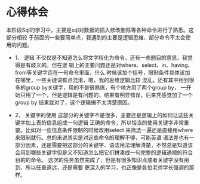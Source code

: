 # 心得体会
本阶段Sql的学习中，主要是sql对数据的插入修改删除等各种命令进行了熟悉。这部分相较
于前面的一些要简单点，我遇到的主要是逻辑思维、部分命令不太会使用的问题。
- 1、	逻辑
不仅仅是不知道怎么将文字转化为命令，还有一些题目的意思，我觉得是有歧义的。但在逻 
辑上的主要问题还是对where、select、in、having、from等关键字连在一句命令里面，什么 
时候该加个括号，限制条件具体该加在哪里，一些关键词有点混淆，嗯，我的思维逻辑比较 
混乱。还有其中用到很多的group by关键字，用的不是很熟练，有个地方用了两个group by， 
一开始只用了一个，但是逻辑是有问题的，结果有明显错误，后来凭感觉加了一个group by
结果就对了，这个逻辑搞不太清楚原因。

- 2、	关键字的使用
这部分的关键字不是很多，主要还是逻辑上的如何让这些关键字加上表的信息组成一句逻辑
正确的命令，所以恰当的使用关键字非常重要。比如对一些信息条件限制的时候改用select
来筛选一遍还是直接用where来限制就行。总的来说其实是对这些命令的理解不够，可能英语
语法差也有一部分因素，还是需要把这部分的关键字、语法用法理解清楚，不然总是知道该
会用到哪些关键字但是又不知道怎么把它们拼凑成一句完整的逻辑通顺的符合目的的命令。
这次的任务虽然完成了，但是有很多知识点或者关键字没有用到，所以任重道远，还是需要
更深入的学习，也正像是各位老师学长强调的那样。
